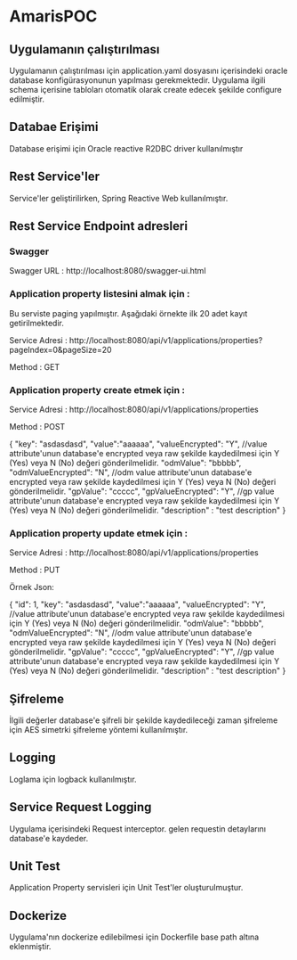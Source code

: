 # AmarisPOC

## Uygulamanın çalıştırılması

Uygulamanın çalıştırılması için application.yaml dosyasını içerisindeki oracle database konfigürasyonunun yapılması gerekmektedir. Uygulama ilgili schema içerisine tabloları otomatik olarak create edecek şekilde configure edilmiştir.

## Databae Erişimi

Database erişimi için Oracle reactive R2DBC driver kullanılmıştır

## Rest Service'ler

Service'ler geliştirilirken, Spring Reactive Web kullanılmıştır.

## Rest Service Endpoint adresleri

### Swagger

Swagger URL       : http://localhost:8080/swagger-ui.html


### Application property listesini almak için : 

Bu serviste paging yapılmıştır. Aşağıdaki örnekte ilk 20 adet kayıt getirilmektedir. 

Service Adresi  : http://localhost:8080/api/v1/applications/properties?pageIndex=0&pageSize=20

Method          : GET


### Application property create etmek için : 

Service Adresi  : http://localhost:8080/api/v1/applications/properties 

Method          : POST


{
    "key": "asdasdasd",
    "value":"aaaaaa",
    "valueEncrypted": "Y", //value attribute'unun database'e encrypted veya raw şekilde kaydedilmesi için Y (Yes) veya N (No) değeri gönderilmelidir.
    "odmValue": "bbbbb",
    "odmValueEncrypted": "N", //odm value attribute'unun database'e encrypted veya raw şekilde kaydedilmesi için Y (Yes) veya N (No) değeri gönderilmelidir.
    "gpValue": "ccccc",
    "gpValueEncrypted": "Y",  //gp value attribute'unun database'e encrypted veya raw şekilde kaydedilmesi için Y (Yes) veya N (No) değeri gönderilmelidir.
    "description" : "test description"
}


### Application property update etmek için : 

Service Adresi  : http://localhost:8080/api/v1/applications/properties 

Method          : PUT

Örnek Json:

{
    "id": 1,
    "key": "asdasdasd",
    "value":"aaaaaa",
    "valueEncrypted": "Y", //value attribute'unun database'e encrypted veya raw şekilde kaydedilmesi için Y (Yes) veya N (No) değeri gönderilmelidir.
    "odmValue": "bbbbb",
    "odmValueEncrypted": "N", //odm value attribute'unun database'e encrypted veya raw şekilde kaydedilmesi için Y (Yes) veya N (No) değeri gönderilmelidir.
    "gpValue": "ccccc",
    "gpValueEncrypted": "Y",  //gp value attribute'unun database'e encrypted veya raw şekilde kaydedilmesi için Y (Yes) veya N (No) değeri gönderilmelidir.
    "description" : "test description"
}

## Şifreleme
   
   İlgili değerler database'e şifreli bir şekilde kaydedileceği zaman şifreleme için AES simetrki şifreleme yöntemi kullanılmıştır.

## Logging

Loglama için logback kullanılmıştır. 

## Service Request Logging

Uygulama içerisindeki Request interceptor. gelen requestin detaylarını database'e kaydeder.

## Unit Test

Application Property servisleri için Unit Test'ler oluşturulmuştur.

## Dockerize

Uygulama'nın dockerize edilebilmesi için Dockerfile base path altına eklenmiştir.
